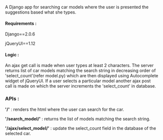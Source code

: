 A Django app for searching car models where the user is presented the suggestions based what she types. 

#### Requirements : 
Django==2.0.6

jQueryUI==1.12

#### Logic : 
An ajax get call is made when user types at least 2 characters. The server returns list of car models matching the search string in decreasing order of 'select_count'(refer model.py) which are then displayed using Autocomplete widget of jQueryUI. If a user selects a particular model another ajax post call is made on which the server increments the 'select_count' in database. 

### APIs : 
__'/'__ : 			renders the html where the user can search for the car. 

__'/search_model/'__ : 	returns the list of models matching the search string. 

__'/ajax/select_model/'__ :  update the select_count field in the database of the selected car. 

